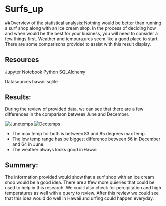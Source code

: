 # Surfs_up

##Overview of the statistical analysis:
Nothing would be better than running a surf shop along with an ice cream shop.  In the process of deciding how and when would be the best for your business, you will need to consider a few things first.  Weather and tempuratures seem like a good place to start.  There are some comparisons provided to assist with this result display.

## Resources
Jupyter Notebook
Python
SQLAlchemy

Datasources
hawaii.sqlite


## Results:
During the review of provided data, we can see that there are a few differences in the comparison between June and December.

![Junetemps](https://user-images.githubusercontent.com/75762456/111409288-aa9b6000-86a4-11eb-9676-8f46c51bac1f.PNG)
![Dectemps](https://user-images.githubusercontent.com/75762456/111409325-b6872200-86a4-11eb-83a9-122f3960ec37.PNG)

* The max temp for both is between 83 and 85 degrees max temp.
* The low temp range has be biggest difference between 56 in December and 64 in June.
* The weather always looks good in Hawaii

## Summary:
The information provided would show that a surf shop with an ice cream shop would be a good idea.  There are a ffew more quieries that could be used to help in this research.
We could also check for percipitation and high temperatures as well with a query to review.  After this review we could see that this idea would do well in Hawaii and urfing could happen everyday.
